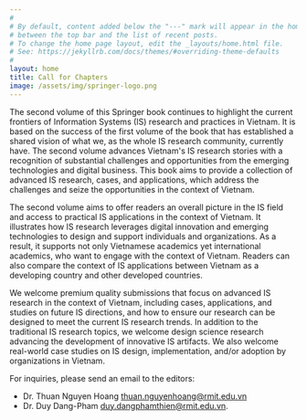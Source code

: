 ```yaml
---
#
# By default, content added below the "---" mark will appear in the home page
# between the top bar and the list of recent posts.
# To change the home page layout, edit the _layouts/home.html file.
# See: https://jekyllrb.com/docs/themes/#overriding-theme-defaults
#
layout: home
title: Call for Chapters
image: /assets/img/springer-logo.png
---
```


The second volume of this Springer book continues to highlight the current frontiers of Information Systems (IS) research and practices in Vietnam. It is based on the success of the first volume of the book that has established a shared vision of what we, as the whole IS research community, currently have. The second volume advances Vietnam's IS research stories with a recognition of substantial challenges and opportunities from the emerging technologies and digital business. This book aims to provide a collection of advanced IS research, cases, and applications, which address the challenges and seize the opportunities in the context of Vietnam.

The second volume aims to offer readers an overall picture in the IS field and access to practical IS applications in the context of Vietnam. It illustrates how IS research leverages digital innovation and emerging technologies to design and support individuals and organizations. As a result, it supports not only Vietnamese academics yet international academics, who want to engage with the context of Vietnam. Readers can also compare the context of IS applications between Vietnam as a developing country and other developed countries.

We welcome premium quality submissions that focus on advanced IS research in the context of Vietnam, including cases, applications, and studies on future IS directions, and how to ensure our research can be designed to meet the current IS research trends. In addition to the traditional IS research topics, we welcome design science research advancing the development of innovative IS artifacts. We also welcome real-world case studies on IS design, implementation, and/or adoption by organizations in Vietnam.

For inquiries, please send an email to the editors:
- Dr. Thuan Nguyen Hoang [thuan.nguyenhoang@rmit.edu.vn](thuan.nguyenhoang@rmit.edu.vn) 
- Dr. Duy Dang-Pham [duy.dangphamthien@rmit.edu.vn](duy.dangphamthien@rmit.edu.vn).